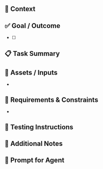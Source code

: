 ## 🧠 Context

<!-- Explain the background of this issue. Why does it exist? Link related issues, PRs, or decisions. -->

## ✅ Goal / Outcome

<!-- What should be true when this issue is completed? Write as a checklist of acceptance criteria. -->
- [ ] 

## 📋 Task Summary

<!-- Describe the implementation task clearly and specifically. What needs to be changed, added, or removed? -->

## 📎 Assets / Inputs

<!-- Add all references needed for implementation: links, screenshots, code locations, Figma files, etc. -->
- 

## 🧩 Requirements & Constraints

<!-- Technical constraints, coding conventions, dependencies, or naming guidelines. -->
- 

## 🧪 Testing Instructions

<!-- Describe how this can be tested manually or programmatically. -->

## 🧾 Additional Notes

<!-- Any gotchas, edge cases, or behavior hints. -->

## 🧠 Prompt for Agent

<!-- Optional: Write a Codex-style prompt for an LLM to execute the implementation. -->
> 
